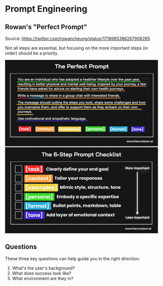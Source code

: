 # Prompt Engineering

## Rowan's "Perfect Prompt"

Source: https://twitter.com/rowancheung/status/1718985386267906265

Not all steps are essential, but focusing on the more important steps (in order) should be a priority.

![perfect-prompt](./perfect-prompt.png)
![perfect-prompt-checklist](./prompt-checklist.jpeg)

## Questions

These three key questions can help guide you in the right direction:

1. What's the user's background?
2. What does success look like?
3. What environment are they in?
